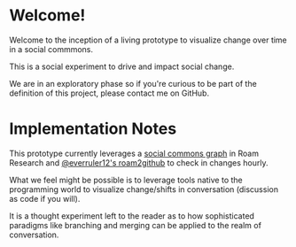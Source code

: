 # Welcome!

Welcome to the inception of a living prototype to visualize change over time in a social commmons.

This is a social experiment to drive and impact social change.

We are in an exploratory phase so if you're curious to be part of the definition of this project, please contact me on GitHub.

# Implementation Notes

This prototype currently leverages a [social commons graph](https://roamresearch.com/#/app/socialcommons) in Roam Research and [@everruler12's roam2github](https://github.com/everruler12/roam2github) to check in changes hourly.

What we feel might be possible is to leverage tools native to the programming world to visualize change/shifts in conversation (discussion as code if you will).

It is a thought experiment left to the reader as to how sophisticated paradigms like branching and merging can be applied to the realm of conversation.
